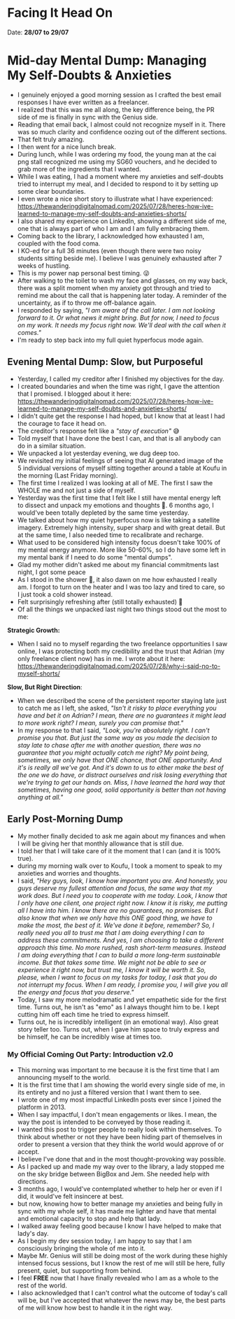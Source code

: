 # Facing It Head On

Date: **28/07 to 29/07**

# Mid-day Mental Dump: Managing My Self-Doubts & Anxieties

- I genuinely enjoyed a good morning session as I crafted the best email responses I have ever written as a freelancer.
- I realized that this was me all along, the key difference being, the PR side of me is finally in sync with the Genius side.
- Reading that email back, I almost could not recognize myself in it. There was so much clarity and confidence oozing out of the different sections.
- That felt truly amazing.
- I then went for a nice lunch break.
- During lunch, while I was ordering my food, the young man at the cai png stall recognized me using my SG60 vouchers, and he decided to grab more of the ingredients that I wanted.
- While I was eating, I had a moment where my anxieties and self-doubts tried to interrupt my meal, and I decided to respond to it by setting up some clear boundaries.
- I even wrote a nice short story to illustrate what I have experienced: https://thewanderingdigitalnomad.com/2025/07/28/heres-how-ive-learned-to-manage-my-self-doubts-and-anxieties-shorts/
- I also shared my experience on LinkedIn, showing a different side of me, one that is always part of who I am and I am fully embracing them.
- Coming back to the library, I acknowledged how exhausted I am, coupled with the food coma.
- I KO-ed for a full 36 minutes (even though there were two noisy students sitting beside me). I believe I was genuinely exhausted after 7 weeks of hustling.
- This is my power nap personal best timing. 😜
- After walking to the toilet to wash my face and glasses, on my way back, there was a split moment when my anxiety got through and tried to remind me about the call that is happening later today. A reminder of the uncertainty, as if to throw me off-balance again.
- I responded by saying, _"I am aware of the call later. I am not looking forward to it. Or what news it might bring. But for now, I need to focus on my work. It needs my focus right now. We'll deal with the call when it comes."_
- I'm ready to step back into my full quiet hyperfocus mode again.

## Evening Mental Dump: Slow, but Purposeful

- Yesterday, I called my creditor after I finished my objectives for the day.
- I created boundaries and when the time was right, I gave the attention that I promised. I blogged about it here: https://thewanderingdigitalnomad.com/2025/07/28/heres-how-ive-learned-to-manage-my-self-doubts-and-anxieties-shorts/
- I didn't quite get the response I had hoped, but I know that at least I had the courage to face it head on.
- The creditor's response felt like a _"stay of execution"_ 😅
- Told myself that I have done the best I can, and that is all anybody can do in a similar situation.
- We unpacked a lot yesterday evening, we dug deep too.
- We revisited my initial feelings of seeing that AI generated image of the 5 individual versions of myself sitting together around a table at Koufu in the morning (Last Friday morning).
- The first time I realized I was looking at all of ME. The first I saw the WHOLE me and not just a side of myself.
- Yesterday was the first time that I felt like I still have mental energy left to dissect and unpack my emotions and thoughts 💬. 6 months ago, I would've been totally depleted by the same time yesterday.
- We talked about how my quiet hyperfocus now is like taking a satellite imagery. Extremely high intensity, super sharp and with great detail. But at the same time, I also needed time to recalibrate and recharge. 
- What used to be considered high intensity focus doesn't take 100% of my mental energy anymore. More like 50-60%, so I do have some left in my mental bank if I need to do some "mental dumps".
- Glad my mother didn't asked me about my financial commitments last night, I got some peace
- As I stood in the shower 🚿, it also dawn on me how exhausted I really am. I forgot to turn on the heater and I was too lazy and tired to care, so I just took a cold shower instead.
- Felt surprisingly refreshing after (still totally exhausted) 🥱 
- Of all the things we unpacked last night two things stood out the most to me:

**Strategic Growth:** 
- When I said no to myself regarding the two freelance opportunities I saw online, I was protecting both my credibility and the trust that Adrian (my only freelance client now) has in me. I wrote about it here: https://thewanderingdigitalnomad.com/2025/07/28/why-i-said-no-to-myself-shorts/

**Slow, But Right Direction**: 
- When we described the scene of the persistent reporter staying late just to catch me as I left, she asked, _"Isn't it risky to place everything you have and bet it on Adrian? I mean, there are no guarantees it might lead to more work right? I mean, surely you can promise that."_
- In my response to that I said, _"Look, you're absolutely right. I can't promise you that. But just the same way as you made the decision to stay late to chase after me with another question, there was no guarantee that you might actually catch me right? My point being, sometimes, we only have that ONE chance, that ONE opportunity. And it's is really all we've got. And it's down to us to either make the best of the one we do have, or distract ourselves and risk losing everything that we're trying to get our hands on. Miss, I have learned the hard way that sometimes, having one good, solid opportunity is better than not having anything at all."_

## Early Post-Morning Dump

- My mother finally decided to ask me again about my finances and when I will be giving her that monthly allowance that is still due.
- I told her that I will take care of it the moment that I can (and it is 100% true).
- during my morning walk over to Koufu, I took a moment to speak to my anxieties and worries and thoughts.
- I said, _"Hey guys, look, I know how important you are. And honestly, you guys deserve my fullest attention and focus, the same way that my work does. But I need you to cooperate with me today. Look, I know that I only have one client, one project right now. I know it is risky, me putting all I have into him. I know there are no guarantees, no promises. But I also know that when we only have this ONE good thing, we have to make the most, the best of it. We've done it before, remember? So, I really need you all to trust me that I am doing everything I can to address these commitments. And yes, I am choosing to take a different approach this time. No more rushed, rash short-term measures. Instead I am doing everything that I can to build a more long-term sustainable income. But that takes some time. We might not be able to see or experience it right now, but trust me, I know it will be worth it. So, please, when I want to focus on my tasks for today, I ask that you do not interrupt my focus. When I am ready, I promise you, I will give you all the energy and focus that you deserve."_
- Today, I saw my more melodramatic and yet empathetic side for the first time. Turns out, he isn't as "emo" as I always thought him to be. I kept cutting him off each time he tried to express himself.
- Turns out, he is incredibly intelligent (in an emotional way). Also great story teller too. Turns out, when I gave him space to truly express and be himself, he can be incredibly wise at times too.

### My Official Coming Out Party: Introduction v2.0

- This morning was important to me because it is the first time that I am announcing myself to the world.
- It is the first time that I am showing the world every single side of me, in its entirety and no just a filtered version that I want them to see.
- I wrote one of my most impactful LinkedIn posts ever since I joined the platform in 2013.
- When I say impactful, I don't mean engagements or likes. I mean, the way the post is intended to be conveyed by those reading it.
- I wanted this post to trigger people to really look within themselves. To think about whether or not they have been hiding part of themselves in order to present a version that they think the world would approve of or accept.
- I believe I've done that and in the most thought-provoking way possible. 
- As I packed up and made my way over to the library, a lady stopped me on the sky bridge between BigBox and Jem. She needed help with directions.
- 3 months ago, I would've contemplated whether to help her or even if I did, it would've felt insincere at best.
- but now, knowing how to better manage my anxieties and being fully in sync with my whole self, it has made me lighter and have that mental and emotional capacity to stop and help that lady.
- I walked away feeling good because I know I have helped to make that lady's day.
- As I begin my dev session today, I am happy to say that I am consciously bringing the whole of me into it.
- Maybe Mr. Genius will still be doing most of the work during these highly intensed focus sessions, but I know the rest of me will still be here, fully present, quiet, but supporting from behind.
- I feel **FREE** now that I have finally revealed who I am as a whole to the rest of the world. 
- I also acknowledged that I can't control what the outcome of today's call will be, but I've accepted that whatever the news may be, the best parts of me will know how best to handle it in the right way.
